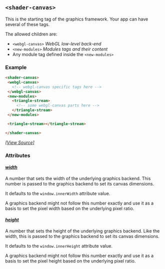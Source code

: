 ## `<shader-canvas>`

This is the starting tag of the graphics framework. Your app can have
several of these tags.


The allowed children are:

- `<webgl-canvas>` _WebGL low-level back-end_
- `<new-modules>` _Modules tags and their content_ 
- Any module tag defined inside the `<new-modules>`

### Example

```html
<shader-canvas>
 <webgl-canvas>
   <!-- webgl-canvas specific tags here -->
 </webgl-canvas>
 <new-modules>
   <triangle-stream>
     <!-- some webgl-canvas parts here -->
   </triangle-stream>
 </new-modules>

 <triangle-stream></triangle-stream>

</shader-canvas>
```

_[[View Source]](https://github.com/HugoDaniel/shader_canvas/blob/main/shader_canvas.ts#L55)_

### Attributes

#### _[width](https://github.com/HugoDaniel/shader_canvas/blob/main/shader_canvas.ts#L129)_

A number that sets the width of the underlying graphics backend.
This number is passed to the graphics backend to set its canvas dimensions.

It defaults to the `window.innerWidth` attribute value.

A graphics backend might not follow this number exactly and use it as a
basis to set the pixel width based on the underlying pixel ratio.
#### _[height](https://github.com/HugoDaniel/shader_canvas/blob/main/shader_canvas.ts#L143)_

A number that sets the height of the underlying graphics backend.
Like the width, this is passed to the graphics backend to set its
canvas dimensions.

It defaults to the `window.innerHeight` attribute value.

A graphics backend might not follow this number exactly and use it as a
basis to set the pixel height based on the underlying pixel ratio.


